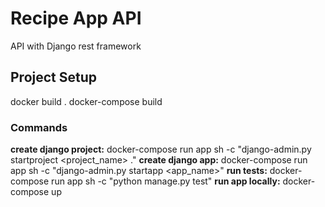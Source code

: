 # Recipe App API

API with Django rest framework

## Project Setup

docker build .
docker-compose build

### Commands

**create django project:** docker-compose run app sh -c "django-admin.py startproject <project_name> ."
**create django app:** docker-compose run app sh -c "django-admin.py startapp <app_name>"
**run tests:** docker-compose run app sh -c "python manage.py test"
**run app locally:** docker-compose up
